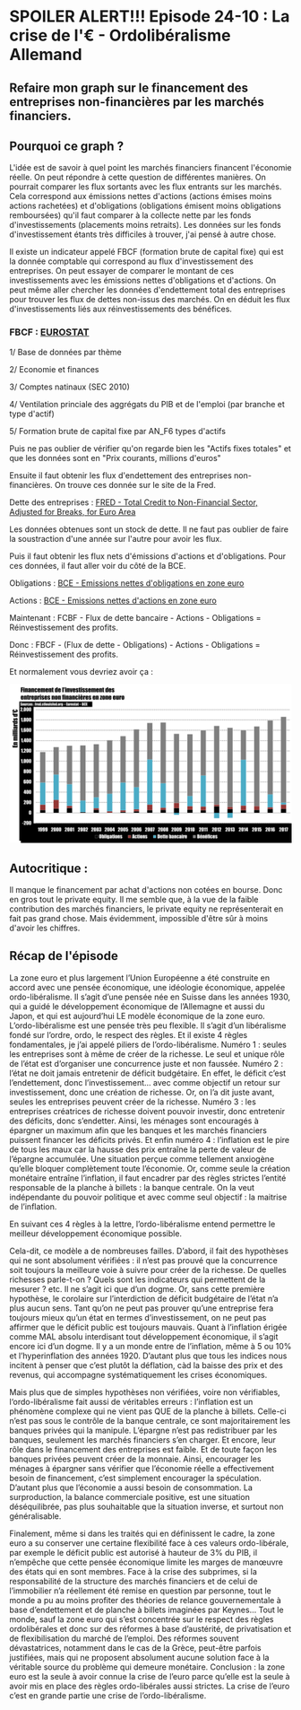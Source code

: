 # SPOILER ALERT!!! Episode 24-10 : La crise de l'€ - Ordolibéralisme Allemand

## Refaire mon graph sur le financement des entreprises non-financières par les marchés financiers.

## Pourquoi ce graph ?

L'idée est de savoir à quel point les marchés financiers financent l'économie réelle. On peut répondre à cette question de différentes manières. On pourrait comparer les flux sortants avec les flux entrants sur les marchés. Cela correspond aux émissions nettes d'actions (actions émises moins actions rachetées) et d'obligations (obligations émisent moins obligations remboursées) qu'il faut comparer à la collecte nette par les fonds d'investissements (placements moins retraits). Les données sur les fonds d'investissement étants très difficiles à trouver, j'ai pensé à autre chose.

Il existe un indicateur appelé FBCF (formation brute de capital fixe) qui est la donnée comptable qui correspond au flux d'investissement des entreprises. On peut essayer de comparer le montant de ces investissements avec les émissions nettes d'obligations et d'actions. On peut même aller chercher les données d'endettement total des entreprises pour trouver les flux de dettes non-issus des marchés. On en déduit les flux d'investissements liés aux réinvestissements des bénéfices.

### FBCF : [EUROSTAT](https://ec.europa.eu/eurostat/data/database)

1/ Base de données par thème

2/ Economie et finances

3/ Comptes natinaux (SEC 2010)

4/ Ventilation princiale des aggrégats du PIB et de l'emploi (par branche et type d'actif)

5/ Formation brute de capital fixe par AN_F6 types d'actifs

Puis ne pas oublier de vérifier qu'on regarde bien les "Actifs fixes totales" et que les données sont en "Prix courants, millions d'euros"

Ensuite il faut obtenir les flux d'endettement des entreprises non-financières. On trouve ces donnée sur le site de la Fred.

Dette des entreprises : [FRED -  Total Credit to Non-Financial Sector, Adjusted for Breaks, for Euro Area](https://fred.stlouisfed.org/series/QXMCAM770A)

Les données obtenues sont un stock de dette. Il ne faut pas oublier de faire la soustraction d'une année sur l'autre pour avoir les flux.


Puis il faut obtenir les flux nets d'émissions d'actions et d'obligations. Pour ces données, il faut aller voir du côté de la BCE.

Obligations : [BCE -  Emissions nettes d'obligations en zone euro](https://sdw.ecb.europa.eu/browseTable.do?df=true&ec=&dc=&oc=&pb=&rc=&DATASET=0&removeItem=&removedItemList=&mergeFilter=&activeTab=SEC&showHide=&REF_AREA.41=I8&SEC_ISSUING_SECTOR.41=1100&SEC_ITEM.41=F33000&CURRENCY_TRANS.41=Z01&MAX_DOWNLOAD_SERIES=500&SERIES_MAX_NUM=50&node=9691439&legendRef=reference)

Actions : [BCE -  Emissions nettes d'actions en zone euro](https://sdw.ecb.europa.eu/browseTable.do?df=true&ec=&dc=&oc=&pb=&rc=&DATASET=0&removeItem=&removedItemList=&mergeFilter=&activeTab=SEC&showHide=&REF_AREA.41=I8&SEC_ISSUING_SECTOR.41=1000&CURRENCY_TRANS.41=Z01&MAX_DOWNLOAD_SERIES=500&SERIES_MAX_NUM=50&node=9691445&legendRef=reference)


Maintenant : FCBF - Flux de dette bancaire - Actions - Obligations = Réinvestissement des profits.

Donc : FBCF - (Flux de dette - Obligations) - Actions - Obligations = Réinvestissement des profits.


Et normalement vous devriez avoir ça :

![Financement de l’investissement des entreprises non financières en zone euro](./images/Financement_par_les_marches_financiers.png "Financement de l’investissement des entreprises non financières en zone euro")

## Autocritique :

Il manque le financement par achat d'actions non cotées en bourse. Donc en gros tout le private equity. Il me semble que, à la vue de la faible contribution des marchés financiers, le private equity ne représenterait en fait pas grand chose. Mais évidemment, impossible d'être sûr à moins d'avoir les chiffres.


## Récap de l'épisode
La zone euro et plus largement l’Union Européenne a été construite en accord avec une pensée économique, une idéologie économique, appelée ordo-libéralisme. Il s’agit d’une pensée née en Suisse dans les années 1930, qui a guidé le développement économique de l’Allemagne et aussi du Japon, et qui est aujourd’hui LE modèle économique de la zone euro.
L’ordo-libéralisme est une pensée très peu flexible. Il s’agit d’un libéralisme fondé sur l’ordre, ordo, le respect des règles. Et il existe 4 règles fondamentales, je j’ai appelé piliers de l’ordo-libéralisme.
Numéro 1 : seules les entreprises sont à même de créer de la richesse. Le seul et unique rôle de l’état est d’organiser une concurrence juste et non faussée.
Numéro 2 : l’état ne doit jamais entretenir de déficit budgétaire. En effet, le déficit c’est l’endettement, donc l’investissement… avec comme objectif un retour sur investissement, donc une création de richesse. Or, on l’a dit juste avant, seules les entreprises peuvent créer de la richesse.
Numéro 3 : les entreprises créatrices de richesse doivent pouvoir investir, donc entretenir des déficits, donc s’endetter. Ainsi, les ménages sont encouragés à épargner un maximum afin que les banques et les marchés financiers puissent financer les déficits privés.
Et enfin numéro 4 : l’inflation est le pire de tous les maux car la hausse des prix entraîne la perte de valeur de l’épargne accumulée. Une situation perçue comme tellement anxiogène qu’elle bloquer complètement toute l’économie. Or, comme seule la création monétaire entraîne l’inflation, il faut encadrer par des règles strictes l’entité responsable de la planche à billets : la banque centrale. On la veut indépendante du pouvoir politique et avec comme seul objectif : la maitrise de l’inflation.

En suivant ces 4 règles à la lettre, l’ordo-libéralisme entend permettre le meilleur développement économique possible.

Cela-dit, ce modèle a de nombreuses failles. D’abord, il fait des hypothèses qui ne sont absolument vérifiées : il n’est pas prouvé que la concurrence soit toujours la meilleure voie à suivre pour créer de la richesse. De quelles richesses parle-t-on ? Quels sont les indicateurs qui permettent de la mesurer ? etc. Il ne s’agit ici que d’un dogme. Or, sans cette première hypothèse, le corolaire sur l’interdiction de déficit budgétaire de l’état n’a plus aucun sens. Tant qu’on ne peut pas prouver qu’une entreprise fera toujours mieux qu’un état en termes d’investissement, on ne peut pas affirmer que le déficit public est toujours mauvais. Quant à l’inflation érigée comme MAL absolu interdisant tout développement économique, il s’agit encore ici d’un dogme. Il y a un monde entre de l’inflation, même à 5 ou 10% et l’hyperinflation des années 1920. D’autant plus que tous les indices nous incitent à penser que c’est plutôt la déflation, càd la baisse des prix et des revenus, qui accompagne systématiquement les crises économiques.

Mais plus que de simples hypothèses non vérifiées, voire non vérifiables, l‘ordo-libéralisme fait aussi de véritables erreurs : l’inflation est un phénomène complexe qui ne vient pas QUE de la planche à billets. Celle-ci n’est pas sous le contrôle de la banque centrale, ce sont majoritairement les banques privées qui la manipule. L’épargne n’est pas redistribuer par les banques, seulement les marchés financiers s’en charger. Et encore, leur rôle dans le financement des entreprises est faible. Et de toute façon les banques privées peuvent créer de la monnaie. Ainsi, encourager les ménages à épargner sans vérifier que l’économie réelle a effectivement besoin de financement, c’est simplement encourager la spéculation. D’autant plus que l’économie a aussi besoin de consommation. La surproduction, la balance commerciale positive, est une situation déséquilibrée, pas plus souhaitable que la situation inverse, et surtout non généralisable.

Finalement, même si dans les traités qui en définissent le cadre, la zone euro a su conserver une certaine flexibilité face à ces valeurs ordo-libérale, par exemple le déficit public est autorisé à hauteur de 3% du PIB, il n’empêche que cette pensée économique limite les marges de manœuvre des états qui en sont membres. Face à la crise des subprimes, si la responsabilité de la structure des marchés financiers et de celui de l’immobilier n’a réellement été remise en question par personne, tout le monde a pu au moins profiter des théories de relance gouvernementale à base d’endettement et de planche à billets imaginées par Keynes… Tout le monde, sauf la zone euro qui s’est concentrée sur le respect des règles ordolibérales et donc sur des réformes à base d’austérité, de privatisation et de flexibilisation du marché de l’emploi. Des réformes souvent dévastatrices, notamment dans le cas de la Grèce, peut-être parfois justifiées, mais qui ne proposent absolument aucune solution face à la véritable source du problème qui demeure monétaire. Conclusion : la zone euro est la seule à avoir connue la crise de l’euro parce qu’elle est la seule à avoir mis en place des règles ordo-libérales aussi strictes. La crise de l’euro c’est en grande partie une crise de l’ordo-libéralisme.
